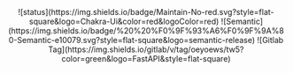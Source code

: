 <div align="center">
![status](https://img.shields.io/badge/Maintain-No-red.svg?style=flat-square&logo=Chakra-Ui&color=red&logoColor=red)
![Semantic](https://img.shields.io/badge/%20%20%F0%9F%93%A6%F0%9F%9A%80-Semantic-e10079.svg?style=flat-square&logo=semantic-release)
![Gitlab Tag](https://img.shields.io/gitlab/v/tag/oeyoews/tw5?color=green&logo=FastAPI&style=flat-square)
